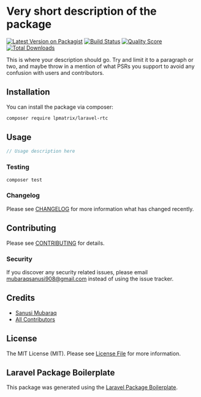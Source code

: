 # Very short description of the package

[![Latest Version on Packagist](https://img.shields.io/packagist/v/lpmatrix/laravel-rtc.svg?style=flat-square)](https://packagist.org/packages/lpmatrix/laravel-rtc)
[![Build Status](https://img.shields.io/travis/lpmatrix/laravel-rtc/master.svg?style=flat-square)](https://travis-ci.org/lpmatrix/laravel-rtc)
[![Quality Score](https://img.shields.io/scrutinizer/g/lpmatrix/laravel-rtc.svg?style=flat-square)](https://scrutinizer-ci.com/g/lpmatrix/laravel-rtc)
[![Total Downloads](https://img.shields.io/packagist/dt/lpmatrix/laravel-rtc.svg?style=flat-square)](https://packagist.org/packages/lpmatrix/laravel-rtc)

This is where your description should go. Try and limit it to a paragraph or two, and maybe throw in a mention of what PSRs you support to avoid any confusion with users and contributors.

## Installation

You can install the package via composer:

```bash
composer require lpmatrix/laravel-rtc
```

## Usage

``` php
// Usage description here
```

### Testing

``` bash
composer test
```

### Changelog

Please see [CHANGELOG](CHANGELOG.md) for more information what has changed recently.

## Contributing

Please see [CONTRIBUTING](CONTRIBUTING.md) for details.

### Security

If you discover any security related issues, please email mubaraqsanusi908@gmail.com instead of using the issue tracker.

## Credits

- [Sanusi Mubaraq](https://github.com/lpmatrix)
- [All Contributors](../../contributors)

## License

The MIT License (MIT). Please see [License File](LICENSE.md) for more information.

## Laravel Package Boilerplate

This package was generated using the [Laravel Package Boilerplate](https://laravelpackageboilerplate.com).